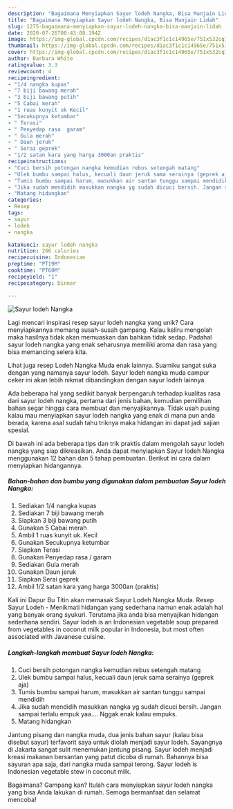 ```yaml
---
description: "Bagaimana Menyiapkan Sayur lodeh Nangka, Bisa Manjain Lidah"
title: "Bagaimana Menyiapkan Sayur lodeh Nangka, Bisa Manjain Lidah"
slug: 1275-bagaimana-menyiapkan-sayur-lodeh-nangka-bisa-manjain-lidah
date: 2020-07-26T00:43:08.194Z
image: https://img-global.cpcdn.com/recipes/d1ac3f1c1c14965e/751x532cq70/sayur-lodeh-nangka-foto-resep-utama.jpg
thumbnail: https://img-global.cpcdn.com/recipes/d1ac3f1c1c14965e/751x532cq70/sayur-lodeh-nangka-foto-resep-utama.jpg
cover: https://img-global.cpcdn.com/recipes/d1ac3f1c1c14965e/751x532cq70/sayur-lodeh-nangka-foto-resep-utama.jpg
author: Barbara White
ratingvalue: 3.3
reviewcount: 4
recipeingredient:
- "1/4 nangka kupas"
- "7 biji bawang merah"
- "3 biji bawang putih"
- "5 Cabai merah"
- "1 ruas kunyit uk Kecil"
- "Secukupnya ketumbar"
- " Terasi"
- " Penyedap rasa  garam"
- " Gula merah"
- " Daun jeruk"
- " Serai geprek"
- "1/2 satan kara yang harga 3000an praktis"
recipeinstructions:
- "Cuci bersih potongan nangka kemudian rebus setengah matang"
- "Ulek bumbu sampai halus, kecuali daun jeruk sama serainya (geprek aja)"
- "Tumis bumbu sampai harum, masukkan air santan tunggu sampai mendidih"
- "Jika sudah mendidih masukkan nangka yg sudah dicuci bersih. Jangan sampai terlalu empuk yaa.... Nggak enak kalau empuks."
- "Matang hidangkan"
categories:
- Resep
tags:
- sayur
- lodeh
- nangka

katakunci: sayur lodeh nangka 
nutrition: 266 calories
recipecuisine: Indonesian
preptime: "PT19M"
cooktime: "PT60M"
recipeyield: "1"
recipecategory: Dinner

---
```



![Sayur lodeh Nangka](https://img-global.cpcdn.com/recipes/d1ac3f1c1c14965e/751x532cq70/sayur-lodeh-nangka-foto-resep-utama.jpg)

Lagi mencari inspirasi resep sayur lodeh nangka yang unik? Cara menyiapkannya memang susah-susah gampang. Kalau keliru mengolah maka hasilnya tidak akan memuaskan dan bahkan tidak sedap. Padahal sayur lodeh nangka yang enak seharusnya memiliki aroma dan rasa yang bisa memancing selera kita.

Lihat juga resep Lodeh Nangka Muda enak lainnya. Suamiku sangat suka dengan yang namanya sayur lodeh. Sayur lodeh nangka muda campur ceker ini akan lebih nikmat dibandingkan dengan sayur lodeh lainnya.

Ada beberapa hal yang sedikit banyak berpengaruh terhadap kualitas rasa dari sayur lodeh nangka, pertama dari jenis bahan, kemudian pemilihan bahan segar hingga cara membuat dan menyajikannya. Tidak usah pusing kalau mau menyiapkan sayur lodeh nangka yang enak di mana pun anda berada, karena asal sudah tahu triknya maka hidangan ini dapat jadi sajian spesial.


Di bawah ini ada beberapa tips dan trik praktis dalam mengolah sayur lodeh nangka yang siap dikreasikan. Anda dapat menyiapkan Sayur lodeh Nangka menggunakan 12 bahan dan 5 tahap pembuatan. Berikut ini cara dalam menyiapkan hidangannya.

<!--inarticleads1-->

##### Bahan-bahan dan bumbu yang digunakan dalam pembuatan Sayur lodeh Nangka:

1. Sediakan 1/4 nangka kupas
1. Sediakan 7 biji bawang merah
1. Siapkan 3 biji bawang putih
1. Gunakan 5 Cabai merah
1. Ambil 1 ruas kunyit uk. Kecil
1. Gunakan Secukupnya ketumbar
1. Siapkan  Terasi
1. Gunakan  Penyedap rasa / garam
1. Sediakan  Gula merah
1. Gunakan  Daun jeruk
1. Siapkan  Serai geprek
1. Ambil 1/2 satan kara yang harga 3000an (praktis)


Kali ini Dapur Bu Titin akan memasak Sayur Lodeh Nangka Muda. Resep Sayur Lodeh - Menikmati hidangan yang sederhana namun enak adalah hal yang banyak orang syukuri. Terutama jika anda bisa menyajikan hidangan sederhana sendiri. Sayur lodeh is an Indonesian vegetable soup prepared from vegetables in coconut milk popular in Indonesia, but most often associated with Javanese cuisine. 

<!--inarticleads2-->

##### Langkah-langkah membuat Sayur lodeh Nangka:

1. Cuci bersih potongan nangka kemudian rebus setengah matang
1. Ulek bumbu sampai halus, kecuali daun jeruk sama serainya (geprek aja)
1. Tumis bumbu sampai harum, masukkan air santan tunggu sampai mendidih
1. Jika sudah mendidih masukkan nangka yg sudah dicuci bersih. Jangan sampai terlalu empuk yaa.... Nggak enak kalau empuks.
1. Matang hidangkan


Jantung pisang dan nangka muda, dua jenis bahan sayur (kalau bisa disebut sayur) terfavorit saya untuk diolah menjadi sayur lodeh. Sayangnya di Jakarta sangat sulit menemukan jantung pisang. Sayur lodeh menjadi kreasi makanan bersantan yang patut dicoba di rumah. Bahannya bisa sayuran apa saja, dari nangka muda sampai terong. Sayur lodeh is Indonesian vegetable stew in coconut milk. 

Bagaimana? Gampang kan? Itulah cara menyiapkan sayur lodeh nangka yang bisa Anda lakukan di rumah. Semoga bermanfaat dan selamat mencoba!

